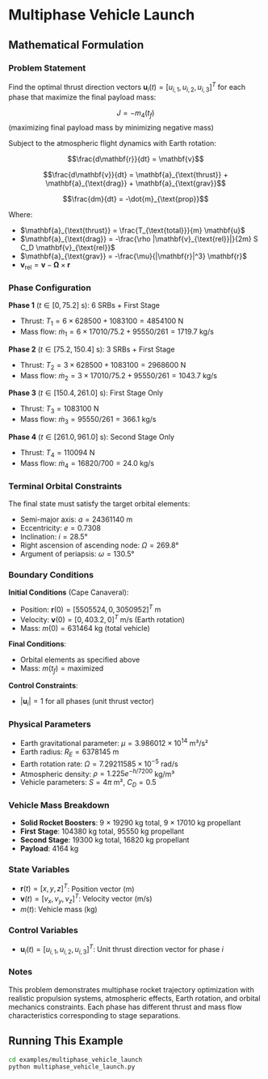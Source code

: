 # Multiphase Vehicle Launch

## Mathematical Formulation

### Problem Statement

Find the optimal thrust direction vectors $\mathbf{u}_i(t) = [u_{i,1}, u_{i,2}, u_{i,3}]^T$ for each phase that maximize the final payload mass:

$$J = -m_4(t_f)$$ (maximizing final payload mass by minimizing negative mass)

Subject to the atmospheric flight dynamics with Earth rotation:

$$\frac{d\mathbf{r}}{dt} = \mathbf{v}$$

$$\frac{d\mathbf{v}}{dt} = \mathbf{a}_{\text{thrust}} + \mathbf{a}_{\text{drag}} + \mathbf{a}_{\text{grav}}$$

$$\frac{dm}{dt} = -\dot{m}_{\text{prop}}$$

Where:
- $\mathbf{a}_{\text{thrust}} = \frac{T_{\text{total}}}{m} \mathbf{u}$
- $\mathbf{a}_{\text{drag}} = -\frac{\rho |\mathbf{v}_{\text{rel}}|}{2m} S C_D \mathbf{v}_{\text{rel}}$
- $\mathbf{a}_{\text{grav}} = -\frac{\mu}{|\mathbf{r}|^3} \mathbf{r}$
- $\mathbf{v}_{\text{rel}} = \mathbf{v} - \boldsymbol{\Omega} \times \mathbf{r}$

### Phase Configuration

**Phase 1** ($t \in [0, 75.2]$ s): 6 SRBs + First Stage
- Thrust: $T_1 = 6 \times 628500 + 1083100 = 4854100$ N
- Mass flow: $\dot{m}_1 = 6 \times 17010/75.2 + 95550/261 = 1719.7$ kg/s

**Phase 2** ($t \in [75.2, 150.4]$ s): 3 SRBs + First Stage
- Thrust: $T_2 = 3 \times 628500 + 1083100 = 2968600$ N
- Mass flow: $\dot{m}_2 = 3 \times 17010/75.2 + 95550/261 = 1043.7$ kg/s

**Phase 3** ($t \in [150.4, 261.0]$ s): First Stage Only
- Thrust: $T_3 = 1083100$ N
- Mass flow: $\dot{m}_3 = 95550/261 = 366.1$ kg/s

**Phase 4** ($t \in [261.0, 961.0]$ s): Second Stage Only
- Thrust: $T_4 = 110094$ N
- Mass flow: $\dot{m}_4 = 16820/700 = 24.0$ kg/s

### Terminal Orbital Constraints

The final state must satisfy the target orbital elements:
- Semi-major axis: $a = 24361140$ m
- Eccentricity: $e = 0.7308$
- Inclination: $i = 28.5°$
- Right ascension of ascending node: $\Omega = 269.8°$
- Argument of periapsis: $\omega = 130.5°$

### Boundary Conditions

**Initial Conditions** (Cape Canaveral):
- Position: $\mathbf{r}(0) = [5505524, 0, 3050952]^T$ m
- Velocity: $\mathbf{v}(0) = [0, 403.2, 0]^T$ m/s (Earth rotation)
- Mass: $m(0) = 631464$ kg (total vehicle)

**Final Conditions**:
- Orbital elements as specified above
- Mass: $m(t_f) = \text{maximized}$

**Control Constraints**:
- $|\mathbf{u}_i| = 1$ for all phases (unit thrust vector)

### Physical Parameters

- Earth gravitational parameter: $\mu = 3.986012 \times 10^{14}$ m³/s²
- Earth radius: $R_E = 6378145$ m
- Earth rotation rate: $\Omega = 7.29211585 \times 10^{-5}$ rad/s
- Atmospheric density: $\rho = 1.225 e^{-h/7200}$ kg/m³
- Vehicle parameters: $S = 4\pi$ m², $C_D = 0.5$

### Vehicle Mass Breakdown

- **Solid Rocket Boosters**: 9 × 19290 kg total, 9 × 17010 kg propellant
- **First Stage**: 104380 kg total, 95550 kg propellant
- **Second Stage**: 19300 kg total, 16820 kg propellant
- **Payload**: 4164 kg

### State Variables

- $\mathbf{r}(t) = [x, y, z]^T$: Position vector (m)
- $\mathbf{v}(t) = [v_x, v_y, v_z]^T$: Velocity vector (m/s)
- $m(t)$: Vehicle mass (kg)

### Control Variables

- $\mathbf{u}_i(t) = [u_{i,1}, u_{i,2}, u_{i,3}]^T$: Unit thrust direction vector for phase $i$

### Notes

This problem demonstrates multiphase rocket trajectory optimization with realistic propulsion systems, atmospheric effects, Earth rotation, and orbital mechanics constraints. Each phase has different thrust and mass flow characteristics corresponding to stage separations.

## Running This Example

```bash
cd examples/multiphase_vehicle_launch
python multiphase_vehicle_launch.py
```
